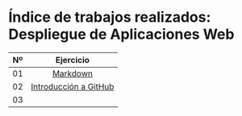 # Índice de trabajos realizados: Despliegue de Aplicaciones Web

| Nº  | Ejercicio | 
| ------- |:-------------:|
| 01      | [Markdown](https://github.com/AroaRamos/pruebaGitHub/blob/main/chiquito.md) |
| 02      |  [Introducción a GitHub](https://github.com/AroaRamos/Portfolio_DAW/blob/main/UD1%3A%20GitHub%20y%20Markdown/Ejercicios_UD1/Introduccion_GitHub.md)   |
| 03      |     |
